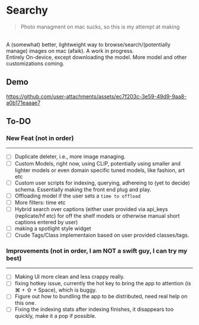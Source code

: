 # Searchy
>Photo managment on mac sucks, so this is my attempt at making
<br>
  A (somewhat) better, lightweight way to browse/search/(potentially manage) images on mac (afaik). A work in progress.
<br>
  Entirely On-device, except downloading the model. More model and other customizations coming.

## Demo
https://github.com/user-attachments/assets/ec7f203c-3e59-49d9-9aa8-a0b171eaaae7

## To-DO

### New Feat (not in order)
  ---
  - [ ] Duplicate deleter, i.e., more image managing.
  - [ ] Custom Models, right now, using CLIP, potentially using smaller and lighter models or even domain specific tuned models, like fashion, art etc
  - [ ] Custom user scripts for indexing, querying, adhereing to (yet to decide) schema. Essentially making the front end plug and play.
  - [ ] Offloading model if the user sets a  `time to offload `
  - [ ] More filters: time etc
  - [ ] Hybrid search over captions (either user provided via api_keys (replicate/hf etc) for off the shelf models or otherwise manual short captions entered by user)
  - [ ] making a spotlight style widget
  - [ ] Crude Tags/Class implementaion based on user provided classes/tags.

### Improvements (not in order, I am NOT a swift guy, I can try my best)
  ---
  - [ ] Making UI more clean and less crappy really.
  - [ ] fixing hotkey issue, currently the hot key to bring the app to attention (is ⌘ + ⇧ + Space), which is buggy.
  - [ ] Figure out how to bundling the app to be distributed, need real help on this one.
  - [ ] Fixing the indexing stats after indexing finishes, it disappears too quickly, make it a pop if possible.
